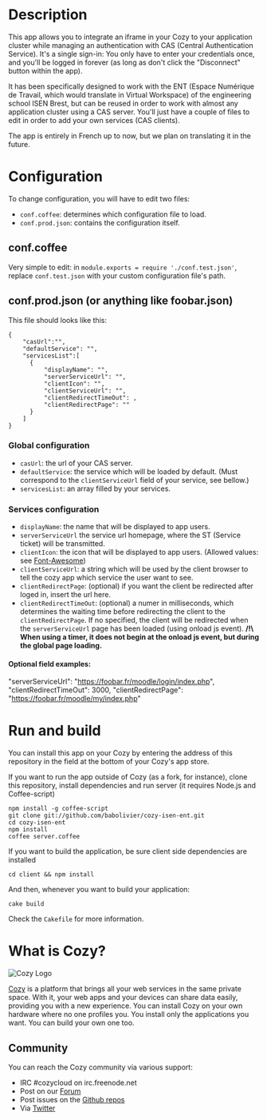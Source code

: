 # Description

This app allows you to integrate an iframe in your Cozy to your application
cluster while managing an authentication with CAS (Central Authentication
Service). It's a single sign-in: You only have to enter your credentials once,
and you'll be logged in forever (as long as don't click the "Disconnect" button
within the app).

It has been specifically designed to work with the ENT (Espace Numérique de
Travail, which would translate in Virtual Workspace) of the engineering school
ISEN Brest, but can be reused in order to work with almost any application
cluster using a CAS server. You'll just have a couple of files to edit in order
to add your own services (CAS clients).

The app is entirely in French up to now, but we plan on translating it in the
future.

# Configuration

To change configuration, you will have to edit two files:

* `conf.coffee`: determines which configuration file to load.
* `conf.prod.json`: contains the configuration itself.

## conf.coffee

Very simple to edit: in `module.exports = require './conf.test.json'`,
replace `conf.test.json` with your custom configuration file's path.

## conf.prod.json (or anything like foobar.json)

This file should looks like this:

```
{
    "casUrl":"",
    "defaultService": "",
    "servicesList":[
      {
          "displayName": "",
          "serverServiceUrl": "",
          "clientIcon": "",
          "clientServiceUrl": "",
          "clientRedirectTimeOut": ,
          "clientRedirectPage": ""
      }
    ]
}
```

### Global configuration

* `casUrl`: the url of your CAS server.
* `defaultService`: the service which will be loaded by default. (Must correspond to the `clientServiceUrl` field of your service, see bellow.)
* `servicesList`: an array filled by your services.

### Services configuration

* `displayName`: the name that will be displayed to app users.
* `serverServiceUrl` the service url homepage, where the ST (Service ticket) will be transmitted.
* `clientIcon`: the icon that will be displayed to app users. (Allowed values: see [Font-Awesome](http://fortawesome.github.io/Font-Awesome/icons/))
* `clientServiceUrl`: a string which will be used by the client browser to tell the cozy app which service the user want to see.
* `clientRedirectPage`: (optional) if you want the client be redirected after loged in, insert the url here.
* `clientRedirectTimeOut`: (optional) a numer in milliseconds, which determines the waiting time before redirecting the client to the `clientRedirectPage`. If no specified, the client will be redirected when the `serverServiceUrl` page has been loaded (using onload js event). **/!\ When using a timer, it does not begin at the onload js event, but during the global page loading.**

#### Optional field examples:
"serverServiceUrl": "https://foobar.fr/moodle/login/index.php",
"clientRedirectTimeOut": 3000,
"clientRedirectPage": "https://foobar.fr/moodle/my/index.php"

# Run and build

You can install this app on your Cozy by entering the address of this repository
in the field at the bottom of your Cozy's app store.

If you want to run the app outside of Cozy (as a fork, for instance), clone this
repository, install dependencies and run server (it requires Node.js and Coffee-script)

    npm install -g coffee-script
    git clone git://github.com/babolivier/cozy-isen-ent.git
    cd cozy-isen-ent
    npm install
    coffee server.coffee

If you want to build the application, be sure client side dependencies are installed

    cd client && npm install

And then, whenever you want to build your application:

    cake build

Check the `Cakefile` for more information.

# What is Cozy?

![Cozy Logo](https://raw.github.com/mycozycloud/cozy-setup/gh-pages/assets/images/happycloud.png)

[Cozy](http://cozy.io) is a platform that brings all your web services in the
same private space.  With it, your web apps and your devices can share data
easily, providing you
with a new experience. You can install Cozy on your own hardware where no one
profiles you. You install only the applications you want. You can build your
own one too.

## Community

You can reach the Cozy community via various support:

* IRC #cozycloud on irc.freenode.net
* Post on our [Forum](https://groups.google.com/forum/?fromgroups#!forum/cozy-cloud)
* Post issues on the [Github repos](https://github.com/mycozycloud/)
* Via [Twitter](http://twitter.com/mycozycloud)

